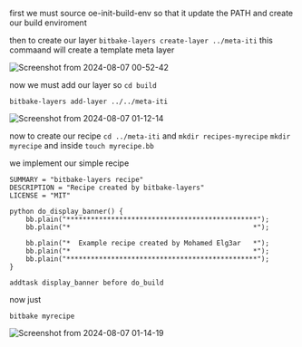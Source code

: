 first we must source oe-init-build-env so that it update the PATH and create our build enviroment 

then to create our layer `bitbake-layers create-layer ../meta-iti` this commaand will create a template meta layer 

![Screenshot from 2024-08-07 00-52-42](https://github.com/user-attachments/assets/0d53b192-af93-4215-b40d-7730534b5ce2)

now we must add our layer so `cd build`

`bitbake-layers add-layer ../../meta-iti`

![Screenshot from 2024-08-07 01-12-14](https://github.com/user-attachments/assets/27b22d91-6293-4b9f-8981-d528b04b3d99)

now to create our recipe `cd ../meta-iti` and `mkdir recipes-myrecipe` `mkdir myrecipe` and inside `touch myrecipe.bb`

we implement our simple recipe 

```
SUMMARY = "bitbake-layers recipe"
DESCRIPTION = "Recipe created by bitbake-layers"
LICENSE = "MIT"

python do_display_banner() {
    bb.plain("***********************************************");
    bb.plain("*                                             *");

    bb.plain("*  Example recipe created by Mohamed Elg3ar   *");
    bb.plain("*                                             *");
    bb.plain("***********************************************");
}

addtask display_banner before do_build

```

now just 

`bitbake myrecipe`

![Screenshot from 2024-08-07 01-14-19](https://github.com/user-attachments/assets/27a00f1b-1b12-43e6-8c0e-2b8620a4076a)
